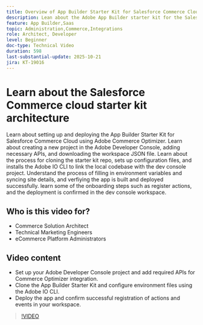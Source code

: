 ```yaml
---
title: Overview of App Builder Starter Kit for Salesforce Commerce Cloud
description: Lean about the Adobe App Builder starter kit for the Salesforce Commerce Cloud with Adobe Commerce Optimizer.
feature: App Builder,Saas
topic: Administration,Commerce,Integrations
role: Architect, Developer
level: Beginner
doc-type: Technical Video
duration: 598
last-substantial-update: 2025-10-21
jira: KT-19016
---
```


# Learn about the Salesforce Commerce cloud starter kit architecture

Learn about setting up and deploying the App Builder Starter Kit for Salesforce Commerce Cloud using Adobe Commerce Optimizer. Learn about creating a new project in the Adobe Developer Console, adding necessary APIs, and downloading the workspace JSON file. Learn about the process for cloning the starter kit repo, sets up configuration files, and installs the Adobe IO CLI to link the local codebase with the dev console project. Understand the process of filling in environment variables and syncing site details, and verfiying the app is built and deployed successfully. learn some of the onboarding steps such as register actions, and the deployment is confirmed in the dev console workspace.

## Who is this video for?

* Commerce Solution Architect
* Technical Marketing Engineers
* eCommerce Platform Administrators

## Video content

* Set up your Adobe Developer Console project and add required APIs for Commerce Optimizer integration.
* Clone the App Builder Starter Kit and configure environment files using the Adobe IO CLI.
* Deploy the app and confirm successful registration of actions and events in your workspace.

>[!VIDEO](https://video.tv.adobe.com/v/3476070?learn=on)
